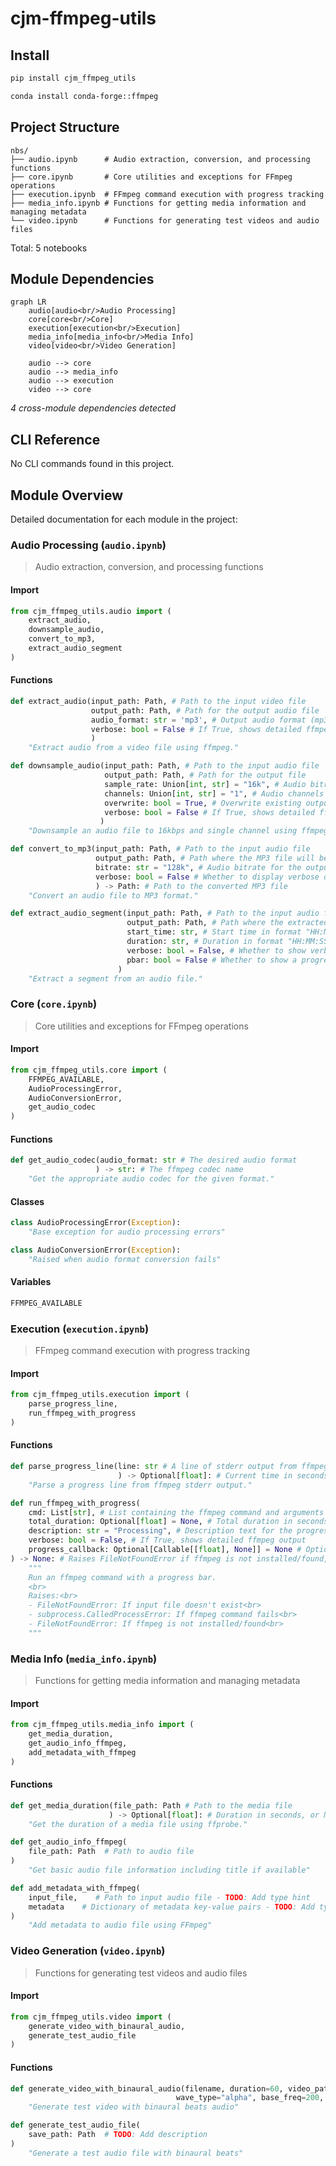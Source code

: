 # cjm-ffmpeg-utils


<!-- WARNING: THIS FILE WAS AUTOGENERATED! DO NOT EDIT! -->

## Install

``` bash
pip install cjm_ffmpeg_utils
```

``` bash
conda install conda-forge::ffmpeg
```

## Project Structure

    nbs/
    ├── audio.ipynb      # Audio extraction, conversion, and processing functions
    ├── core.ipynb       # Core utilities and exceptions for FFmpeg operations
    ├── execution.ipynb  # FFmpeg command execution with progress tracking
    ├── media_info.ipynb # Functions for getting media information and managing metadata
    └── video.ipynb      # Functions for generating test videos and audio files

Total: 5 notebooks

## Module Dependencies

``` mermaid
graph LR
    audio[audio<br/>Audio Processing]
    core[core<br/>Core]
    execution[execution<br/>Execution]
    media_info[media_info<br/>Media Info]
    video[video<br/>Video Generation]

    audio --> core
    audio --> media_info
    audio --> execution
    video --> core
```

*4 cross-module dependencies detected*

## CLI Reference

No CLI commands found in this project.

## Module Overview

Detailed documentation for each module in the project:

### Audio Processing (`audio.ipynb`)

> Audio extraction, conversion, and processing functions

#### Import

``` python
from cjm_ffmpeg_utils.audio import (
    extract_audio,
    downsample_audio,
    convert_to_mp3,
    extract_audio_segment
)
```

#### Functions

``` python
def extract_audio(input_path: Path, # Path to the input video file
                  output_path: Path, # Path for the output audio file
                  audio_format: str = 'mp3', # Output audio format (mp3, wav, flac, aac, etc.)
                  verbose: bool = False # If True, shows detailed ffmpeg output
                  )
    "Extract audio from a video file using ffmpeg."
```

``` python
def downsample_audio(input_path: Path, # Path to the input audio file
                     output_path: Path, # Path for the output file
                     sample_rate: Union[int, str] = "16k", # Audio bitrate
                     channels: Union[int, str] = "1", # Audio channels
                     overwrite: bool = True, # Overwrite existing output file
                     verbose: bool = False # If True, shows detailed ffmpeg output
                    )
    "Downsample an audio file to 16kbps and single channel using ffmpeg."
```

``` python
def convert_to_mp3(input_path: Path, # Path to the input audio file
                   output_path: Path, # Path where the MP3 file will be saved
                   bitrate: str = "128k", # Audio bitrate for the output MP3 file
                   verbose: bool = False # Whether to display verbose output during conversion
                   ) -> Path: # Path to the converted MP3 file
    "Convert an audio file to MP3 format."
```

``` python
def extract_audio_segment(input_path: Path, # Path to the input audio file
                          output_path: Path, # Path where the extracted segment will be saved
                          start_time: str, # Start time in format "HH:MM:SS" or seconds
                          duration: str, # Duration in format "HH:MM:SS" or seconds
                          verbose: bool = False, # Whether to show verbose output
                          pbar: bool = False # Whether to show a progress bar
                        )
    "Extract a segment from an audio file."
```

### Core (`core.ipynb`)

> Core utilities and exceptions for FFmpeg operations

#### Import

``` python
from cjm_ffmpeg_utils.core import (
    FFMPEG_AVAILABLE,
    AudioProcessingError,
    AudioConversionError,
    get_audio_codec
)
```

#### Functions

``` python
def get_audio_codec(audio_format: str # The desired audio format
                   ) -> str: # The ffmpeg codec name
    "Get the appropriate audio codec for the given format."
```

#### Classes

``` python
class AudioProcessingError(Exception):
    "Base exception for audio processing errors"
```

``` python
class AudioConversionError(Exception):
    "Raised when audio format conversion fails"
```

#### Variables

``` python
FFMPEG_AVAILABLE
```

### Execution (`execution.ipynb`)

> FFmpeg command execution with progress tracking

#### Import

``` python
from cjm_ffmpeg_utils.execution import (
    parse_progress_line,
    run_ffmpeg_with_progress
)
```

#### Functions

``` python
def parse_progress_line(line: str # A line of stderr output from ffmpeg
                        ) -> Optional[float]: # Current time in seconds, or None if line doesn't contain progress info
    "Parse a progress line from ffmpeg stderr output."
```

``` python
def run_ffmpeg_with_progress(
    cmd: List[str], # List containing the ffmpeg command and arguments
    total_duration: Optional[float] = None, # Total duration in seconds for determinate progress, or None for indeterminate progress
    description: str = "Processing", # Description text for the progress bar
    verbose: bool = False, # If True, shows detailed ffmpeg output
    progress_callback: Optional[Callable[[float], None]] = None # Optional callback function that receives current progress in seconds as an argument
) -> None: # Raises FileNotFoundError if ffmpeg is not installed/found, or subprocess.CalledProcessError if ffmpeg command fails
    """
    Run an ffmpeg command with a progress bar.
    <br>
    Raises:<br>
    - FileNotFoundError: If input file doesn't exist<br>
    - subprocess.CalledProcessError: If ffmpeg command fails<br>
    - FileNotFoundError: If ffmpeg is not installed/found<br>
    """
```

### Media Info (`media_info.ipynb`)

> Functions for getting media information and managing metadata

#### Import

``` python
from cjm_ffmpeg_utils.media_info import (
    get_media_duration,
    get_audio_info_ffmpeg,
    add_metadata_with_ffmpeg
)
```

#### Functions

``` python
def get_media_duration(file_path: Path # Path to the media file
                      ) -> Optional[float]: # Duration in seconds, or None if duration cannot be determined
    "Get the duration of a media file using ffprobe."
```

``` python
def get_audio_info_ffmpeg(
    file_path: Path  # Path to audio file
)
    "Get basic audio file information including title if available"
```

``` python
def add_metadata_with_ffmpeg(
    input_file,    # Path to input audio file - TODO: Add type hint
    metadata    # Dictionary of metadata key-value pairs - TODO: Add type hint
)
    "Add metadata to audio file using FFmpeg"
```

### Video Generation (`video.ipynb`)

> Functions for generating test videos and audio files

#### Import

``` python
from cjm_ffmpeg_utils.video import (
    generate_video_with_binaural_audio,
    generate_test_audio_file
)
```

#### Functions

``` python
def generate_video_with_binaural_audio(filename, duration=60, video_pattern="mandelbrot", 
                                     wave_type="alpha", base_freq=200, resolution="1920x1080")
    "Generate test video with binaural beats audio"
```

``` python
def generate_test_audio_file(
    save_path: Path  # TODO: Add description
)
    "Generate a test audio file with binaural beats"
```
